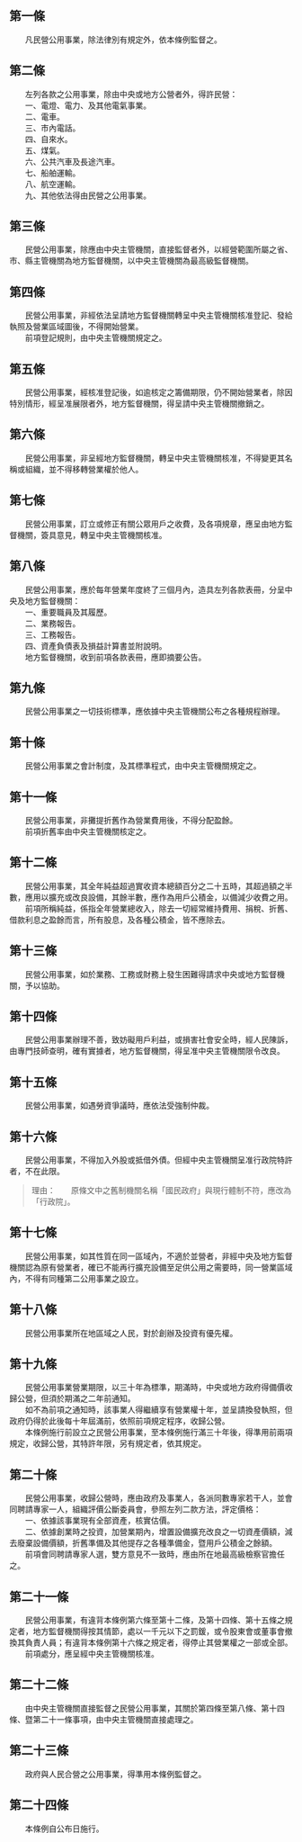 第一條 
-------
　　凡民營公用事業，除法律別有規定外，依本條例監督之。  


第二條 
-------
　　左列各款之公用事業，除由中央或地方公營者外，得許民營：  
　　一、電燈、電力、及其他電氣事業。  
　　二、電車。  
　　三、市內電話。  
　　四、自來水。  
　　五、煤氣。  
　　六、公共汽車及長途汽車。  
　　七、船舶運輸。  
　　八、航空運輸。  
　　九、其他依法得由民營之公用事業。  


第三條 
-------
　　民營公用事業，除應由中央主管機關，直接監督者外，以經營範圍所屬之省、市、縣主管機關為地方監督機關，以中央主管機關為最高級監督機關。  


第四條 
-------
　　民營公用事業，非經依法呈請地方監督機關轉呈中央主管機關核准登記、發給執照及營業區域圖後，不得開始營業。  
　　前項登記規則，由中央主管機關規定之。  


第五條 
-------
　　民營公用事業，經核准登記後，如逾核定之籌備期限，仍不開始營業者，除因特別情形，經呈准展限者外，地方監督機關，得呈請中央主管機關撤銷之。  


第六條 
-------
　　民營公用事業，非呈經地方監督機關，轉呈中央主管機關核准，不得變更其名稱或組織，並不得移轉營業權於他人。  


第七條 
-------
　　民營公用事業，訂立或修正有關公眾用戶之收費，及各項規章，應呈由地方監督機關，簽具意見，轉呈中央主管機關核准。  


第八條 
-------
　　民營公用事業，應於每年營業年度終了三個月內，造具左列各款表冊，分呈中央及地方監督機關：  
　　一、重要職員及其履歷。  
　　二、業務報告。  
　　三、工務報告。  
　　四、資產負債表及損益計算書並附說明。  
　　地方監督機關，收到前項各款表冊，應即摘要公告。  


第九條 
-------
　　民營公用事業之一切技術標準，應依據中央主管機關公布之各種規程辦理。  


第十條 
-------
　　民營公用事業之會計制度，及其標準程式，由中央主管機關規定之。  


第十一條 
---------
　　民營公用事業，非攤提折舊作為營業費用後，不得分配盈餘。  
　　前項折舊率由中央主管機關核定之。  


第十二條 
---------
　　民營公用事業，其全年純益超過實收資本總額百分之二十五時，其超過額之半數，應用以擴充或改良設備，其餘半數，應作為用戶公積金，以備減少收費之用。  
　　前項所稱純益，係指全年營業總收入，除去一切經常維持費用、捐稅、折舊、借款利息之盈餘而言，所有股息，及各種公積金，皆不應除去。  


第十三條 
---------
　　民營公用事業，如於業務、工務或財務上發生困難得請求中央或地方監督機關，予以協助。  


第十四條 
---------
　　民營公用事業辦理不善，致妨礙用戶利益，或損害社會安全時，經人民陳訴，由專門技師查明，確有實據者，地方監督機關，得呈准中央主管機關限令改良。  


第十五條 
---------
　　民營公用事業，如遇勞資爭議時，應依法受強制仲裁。  


第十六條 
---------
　　民營公用事業，不得加入外股或抵借外債。但經中央主管機關呈准行政院特許者，不在此限。  
> 理由：　　原條文中之舊制機關名稱「國民政府」與現行體制不符，應改為「行政院」。



第十七條 
---------
　　民營公用事業，如其性質在同一區域內，不適於並營者，非經中央及地方監督機關認為原有營業者，確已不能再行擴充設備至足供公用之需要時，同一營業區域內，不得有同種第二公用事業之設立。  


第十八條 
---------
　　民營公用事業所在地區域之人民，對於創辦及投資有優先權。  


第十九條 
---------
　　民營公用事業營業期限，以三十年為標準，期滿時，中央或地方政府得備價收歸公營，但須於期滿之二年前通知。  
　　如不為前項之通知時，該事業人得繼續享有營業權十年，並呈請換發執照，但政府仍得於此後每十年屆滿前，依照前項規定程序，收歸公營。  
　　本條例施行前設立之民營公用事業，至本條例施行滿三十年後，得準用前兩項規定，收歸公營，其特許年限，另有規定者，依其規定。  


第二十條 
---------
　　民營公用事業，收歸公營時，應由政府及事業人，各派同數專家若干人，並會同聘請專家一人，組織評價公斷委員會，參照左列二款方法，評定價格：  
　　一、依據該事業現有全部資產，核實估價。  
　　二、依據創業時之投資，加營業期內，增置設備擴充改良之一切資產價額，減去廢棄設備價額，折舊準備及其他提存之各種準備金，暨用戶公積金之餘額。  
　　前項會同聘請專家人選，雙方意見不一致時，應由所在地最高級檢察官擔任之。  


第二十一條 
-----------
　　民營公用事業，有違背本條例第六條至第十二條，及第十四條、第十五條之規定者，地方監督機關得按其情節，處以一千元以下之罰鍰，或令股東會或董事會撤換其負責人員；有違背本條例第十六條之規定者，得停止其營業權之一部或全部。  
　　前項處分，應呈經中央主管機關核准。  


第二十二條 
-----------
　　由中央主管機關直接監督之民營公用事業，其關於第四條至第八條、第十四條、暨第二十一條事項，由中央主管機關直接處理之。  


第二十三條 
-----------
　　政府與人民合營之公用事業，得準用本條例監督之。  


第二十四條 
-----------
　　本條例自公布日施行。